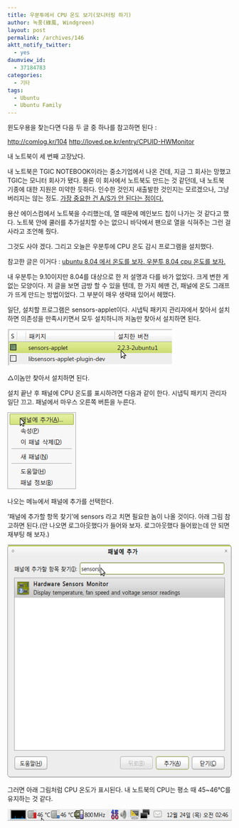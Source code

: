 ```yaml
---
title: 우분투에서 CPU 온도 보기(모니터링 하기)
author: 녹풍(綠風, Windgreen)
layout: post
permalink: /archives/146
aktt_notify_twitter:
  - yes
daumview_id:
  - 37184783
categories:
  - 기타
tags:
  - Ubuntu
  - Ubuntu Family
---
```

윈도우용을 찾는다면 다음 두 글 중 하나를 참고하면 된다 :

<http://comlog.kr/104>&nbsp;<http://loved.pe.kr/entry/CPUID-HWMonitor>

내 노트북이 세 번째 고장났다.

내 노트북은 TGIC NOTEBOOK이라는 중소기업에서 나온 건데, 지금 그 회사는 망했고 TGIC는 모니터 회사가 됐다. 물론 이 회사에서 노트북도 만드는 것 같던데, 내 노트북 기종에 대한 지원은 미약한 듯하다. 인수한 것인지 새출발한 것인지는 모르겠으나, 그냥 버리지는 않는 정도. <a href="http://mytory.textcube.com/entry/TGIC-MXBOOK-노트북은-수리-불능-TGIC-MXBOOK-PS1530V1510V" target="_blank">가장 중요한 건 A/S가 안 된다는 점이다.</a>

용산 에이스컴에서 노트북을 수리했는데, 열 때문에 메인보드 칩이 나가는 것 같다고 했다. 노트북 안에 쿨러를 추가설치할 수는 없으니 바닥에서 팬으로 열을 식혀주는 그런 걸 사라고 조언해 줬다.

그것도 사야 겠다. 그리고 오늘은 우분투에 CPU 온도 감시 프로그램을 설치했다.

참고한 글은 이거다 : <a href="http://ubuntuyo.textcube.com/17" target="_blank">ubuntu 8.04 에서 온도를 보자. 우분투 8.04 cpu 온도를 보자.</a>

내 우분투는 9.10이지만 8.04를 대상으로 한 저 설명과 다를 바가 없었다. 크게 변한 게 없는 모양이다. 저 글을 보면 금방 할 수 있을 텐데, 한 가지 헤맨 건, 패널에 온도 그래프가 뜨게 만드는 방법이었다. 그 부분이 매우 생략돼 있어서 헤맸다.

일단, 설치할 프로그램은 sensors-applet이다. 시냅틱 패키지 관리자에서 찾아서 설치하면 의존성을 만족시키면서 모두 설치하니까 저놈만 찾아서 설치하면 된다.

<div style="width: 380px" class="wp-caption aligncenter">
  <img src="/uploads/legacy/old-images/1/cfile22.uf.1575A3584D4BC8761F996B.png" width="370" height="82" alt="" /><p class="wp-caption-text">
    △이놈만 찾아서 설치하면 된다.
  </p>
</div>

설치 끝난 후 패널에 CPU 온도를 표시하려면 다음과 같이 한다. 시냅틱 패키지 관리자 일단 끄고. 패널에서 마우스 오른쪽 버튼을 누른다.

<img src="/uploads/legacy/old-images/1/cfile9.uf.130EAD494D4BC8762244B8.png" class="aligncenter" width="154" height="172" alt="" />

나오는 메뉴에서 패널에 추가를 선택한다.

&#8216;패널에 추가할 항목 찾기&#8217;에 sensors 라고 치면 필요한 놈이 나올 것이다. 아래 그림 참고하면 된다.(안 나오면 로그아웃했다가 들어와 보자. 로그아웃했다 들어왔는데 안 되면 재부팅 해 보자.)

<img src="/uploads/legacy/old-images/1/cfile9.uf.124C91474D4BC8762CF7DA.png" class="aligncenter" width="570" height="522" alt="" />

그러면 아래 그림처럼 CPU 온도가 표시된다. 내 노트북의 CPU는 평소 때 45~46℃를 유지하는 것 같다.

<img src="/uploads/legacy/old-images/1/cfile25.uf.135B8E4C4D4BC87717458C.png" class="aligncenter" width="558" height="26" alt="" />